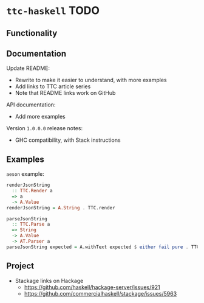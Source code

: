 # `ttc-haskell` TODO

## Functionality

## Documentation

Update README:

* Rewrite to make it easier to understand, with more examples
* Add links to TTC article series
* Note that README links work on GitHub

API documentation:

* Add more examples

Version `1.0.0.0` release notes:

* GHC compatibility, with Stack instructions

## Examples

`aeson` example:

```haskell
renderJsonString
  :: TTC.Render a
  => a
  -> A.Value
renderJsonString = A.String . TTC.render

parseJsonString
  :: TTC.Parse a
  => String
  -> A.Value
  -> AT.Parser a
parseJsonString expected = A.withText expected $ either fail pure . TTC.parse
```

## Project

* Stackage links on Hackage
    * <https://github.com/haskell/hackage-server/issues/921>
    * <https://github.com/commercialhaskell/stackage/issues/5963>
